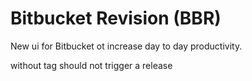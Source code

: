 # Bitbucket Revision (BBR)

New ui for Bitbucket ot increase day to day productivity.

without tag should not trigger a release
